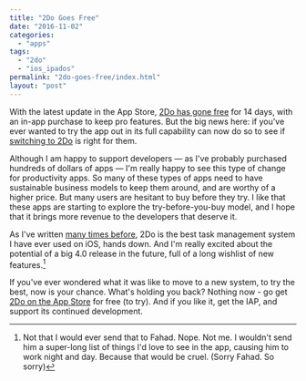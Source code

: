 ```yaml
---
title: "2Do Goes Free"
date: "2016-11-02"
categories: 
  - "apps"
tags: 
  - "2do"
  - "ios_ipados"
permalink: "2do-goes-free/index.html"
layout: "post"
---
```


With the latest update in the App Store, [2Do has gone free](http://www.2doapp.com/unchartered-waters/) for 14 days, with an in-app purchase to keep pro features. But the big news here: if you've ever wanted to try the app out in its full capability can now do so to see if [switching to 2Do](https://www.nahumck.me/move-your-thoughts-to-2do/) is right for them.

Although I am happy to support developers — as I've probably purchased hundreds of dollars of apps — I'm really happy to see this type of change for productivity apps. So many of these types of apps need to have sustainable business models to keep them around, and are worthy of a higher price. But many users are hesitant to buy before they try. I like that these apps are starting to explore the try-before-you-buy model, and I hope that it brings more revenue to the developers that deserve it.

As I've written [many times before](https://www.nahumck.me/tag/2do/), 2Do is the best task management system I have ever used on iOS, hands down. And I'm really excited about the potential of a big 4.0 release in the future, full of a long wishlist of new features.[^1]

If you've ever wondered what it was like to move to a new system, to try the best, now is your chance. What's holding you back? Nothing now - go get [2Do on the App Store](https://geo.itunes.apple.com/us/app/2do/id303656546?mt=8&uo=4&at=1001l4VZ&ct=ntwitter) for free (to try). And if you like it, get the IAP, and support its continued development.

[^1]: Not that I would ever send that to Fahad. Nope. Not me. I wouldn't send him a super-long list of things I'd love to see in the app, causing him to work night and day. Because that would be cruel. (Sorry Fahad. So sorry)
